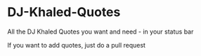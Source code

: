 # DJ-Khaled-Quotes

All the DJ Khaled Quotes you want and need - in your status bar

If you want to add quotes, just do a pull request
